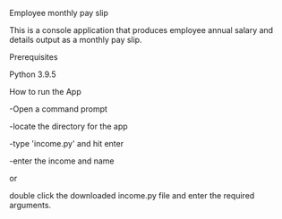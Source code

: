 Employee monthly pay slip

This is a console application that produces employee annual salary and details output as a monthly pay slip.

Prerequisites

Python 3.9.5

How to run the App

-Open a command prompt

-locate the directory for the app

-type 'income.py' and hit enter

-enter the income and name

or 

double click the downloaded income.py file and enter the required arguments.
